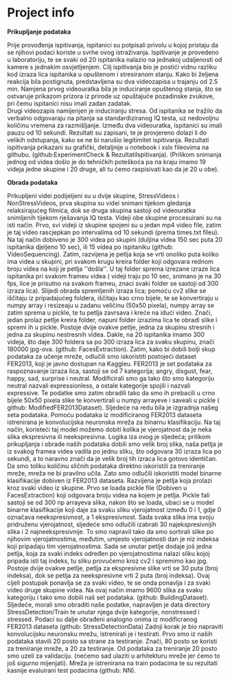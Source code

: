 # Project info
**Prikupljanje podataka**

Prije provođenja ispitivanja, ispitanici su potpisali privolu u kojoj pristaju da se njihovi podaci koriste u svrhe ovog istraživanja. Ispitivanje je provedeno u laboratoriju, te se svaki od 20 ispitanika nalazio na jednakoj udaljenosti od kamere s jednakim osvjetljenjem. Cilj ispitivanja bio je postići vidnu razliku kod izraza lica ispitanika u opuštenom i stresiranom stanju. Kako bi željena reakcija bila postignuta, predstavljena su dva videozapisa u trajanju od 2.5 min. Namjena prvog videouratka bila je induciranje opuštenog stanja, što se ostvaruje prikazom prizora iz prirode uz opuštajuće pozadinske zvukove, pri čemu ispitanici nisu imali zadan zadatak.  
Drugi videozapis namijenjen je induciranju stresa. Od ispitanika se tražilo da verbalno odgovaraju na pitanja sa standardiziranog IQ testa, uz nedovoljnu količinu vremena za razmišljanje. Između dva videouratka, ispitanici su imali pauzu od 10 sekundi.
Rezultati su zapisani, te je provjereno dolazi li do velikih odstupanja, kako se ne bi narušio legitimitet ispitivanja. Rezultati ispitivanja prikazani su grafički, detaljnije u notebook i xslx fileovima na githubu. (github:ExperimentCheck & RezultatiIspitivanja).
(Prilikom snimanja jednog od videa došlo je do tehničkih poteškoća pa na kraju imamo 19 videja jedne skupine i 20 druge, ali tu ćemo raspisivati kao da je 20 u obe).

**Obrada podataka**

Prikupljeni videi podijeljeni su u dvije skupine, StressVideos i NonStressVideos, prva skupina su videi snimani tijekom gledanja relaksirajućeg filmića, dok se druga skupina sastoji od videouratka snimljenih tijekom rješavanja IQ testa. Videji obe skupine procesuirani su na isti način. Prvo, svi videji iz skupine spojeni su u jedan mp4 video file, zatim je taj video rascjepkan po intervalima od 10 sekundi (prema times.txt fileu). Na taj način dobiveno je 300 videa po skupini (duljina videa 150 sec puta 20 ispitanika djeljeno 10 sec), ili 15 videa po ispitaniku (github: VideoSequencing). 
Zatim, razvijena je petlja koja se vrti onoliko puta koliko ima videa u skupini, pri svakom krugu kreira folder koji odgovara rednom broju videa na koji je petlja ''došla''. U taj folder sprema izrezane izraze lica ispitanika pri svakom frameu videa ( videji traju po 10 sec, snimano je na 30 fps, lice je prisutno na svakom frameu, znaci svaki folder se sastoji od 300 izraza lica). Slijedi obrada spremljenih izraza lica; pomoću cv2 slike se iščitaju iz pripadajućeg foldera, iščitaju kao crno bijele, te se konvertiraju u numpy array i resizeaju u zadanu veličinu (50x50 pixela), numpy array se zatim sprema u pickle, te tu petlja zavrsava i kreće na idući video. Znači, jedan prolaz petlje kreira folder, napuni folder izrazima lica te obradi slike i spremi ih u pickle. Postoje dvije ovakve petlje, jedna za skupinu stresnih i jedna za skupinu nestresnih videa. Dakle, na 20 ispitanika imamo 300 videja, što daje 300 foldera sa po 300 izraza lica za svaku skupinu, znači 180000 jpg-ova. (github: FacesExtraction).
Zatim, kako bi dobili bolji skup podataka za učenje mreže, odlučili smo iskoristiti postojeći dataset FER2013, koji je javno dostupan na Kaggleu. FER2013 je set podataka za raspoznavanje izraza lica, sastoji se od 7 kategorija; angry, disgust, fear, happy, sad, surprise i neutral. Modificirali smo ga tako što smo kategoriju neutral nazvali expressionless, a ostale kategorije spojili i nazvali expressive. Te podatke smo zatim obradili tako da smo ih prebacili u crno bijele 50x50 pixela slike te konvertirali u numpy arrayeve i saveali u pickle ( github: ModifiedFER2013Dataset).
Sljedeće na redu bila je izgradnja našeg seta podataka. Pomoću podataka iz modificiranog FER2013 dataseta istrenirana je konvolucijska neuronska mreža za binarnu klasifikaciju. Na taj način, koristeći taj model možemo dobiti kolika je vjerojatnost da je neka slika ekspresivna ili neekspresivna. Logika iza ovog je sljedeća; prilikom prikupljanja i obrade naših podataka dobili smo velik broj slika, naša petlja je iz svakog framea videa vadila po jednu sliku, što odgovara 30 izraza lica po sekundi, a to naravno znači da je velik broj tih izraca lica gotovo identičan. Da smo toliku količinu sličnih podataka direktno iskoristili za treniranje mreže, mreža ne bi pravilno učila. Zato smo odlučili iskoristiti model binarne klasifikacije dobiven iz FER2013 dataseta.
Razvijena je petlja koja prolazi kroz svaki video iz skupine. Prvo se loada pickle file (Dobiven u FacesExtraction) koji odgovara broju videa na kojem je petlja. Pickle fali sastoji se od 300 np arrayeva slika, nakon što se loada, ubaci se u model binarne klasifikacije koji daje za svaku sliku vjerojatnost između 0 i 1, gdje 0 označava neekspresivnost, a 1 ekspresivnost. Sada svaka slika ima svoju pridruženu vjerojatnost, sljedeće smo odlučili izabrati 30 najekspresivnijih slika i 2 najneekspresivnije. To smo napravil tako da smo sortirali slike po njihovim vjerojatnostima, međutim, umjesto vjerojatnosti dan je niz indeksa koji pripadaju tim vjerojatnostima. Sada se unutar petlje dodaje još jedna petlja, koja za svaki indeks određen po vjerojatnostima nalazi sliku kojoj pripada isti taj indeks, tu sliku provučemo kroz cv2 i spremimo kao jpg. Postoje dvije ovakve petlje, petlja za ekspresivne slike vrti se 30 puta (broj indeksa), dok se petlja za neekspresivne vrti 2 puta (broj indeksa). Ovaj cijeli postupak ponavlja se za svaki video, te se onda ponavlja i za svaki video druge skupine videa. Na ovaj način imamo 9600 slika za svaku kategoriju i tako smo dobili naš set podataka. (github: BuildingDataset).
Sljedeće, morali smo obraditi naše podatke, napravljen je data directory StressDetection/Train te unutar njega dvije kategorije, nonstressed i stressed. Podaci su dalje obrađeni analogno onima iz modificranog FER2013 dataseta (github: StressDetectionData)
Zadnji korak je bio napraviti konvolucijsku neuronsku mrežu, istrenirati je i testirati. Prvo smo iz naših podataka stavili 20 posto sa strane za testiranje. Znači, 80 posto se koristi za treniranje mreže, a 20 za testiranje. Od podataka za treniranje 20 posto smo uzeli za validaciju. (nećemo sad ulaziti u arhitekturu mreže jer ćemo to još sigurno mijenjati). Mreža je istrenirana na train podacima te su rezultati kasnije evaluirani test podacima (github: NN).
